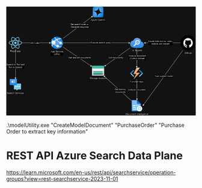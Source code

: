 ![image](./docs/ai-demo.png)

.\modelUtility.exe "CreateModelDocument" "PurchaseOrder" "Purchase Order to extract key information"


# REST API Azure Search Data Plane

https://learn.microsoft.com/en-us/rest/api/searchservice/operation-groups?view=rest-searchservice-2023-11-01
